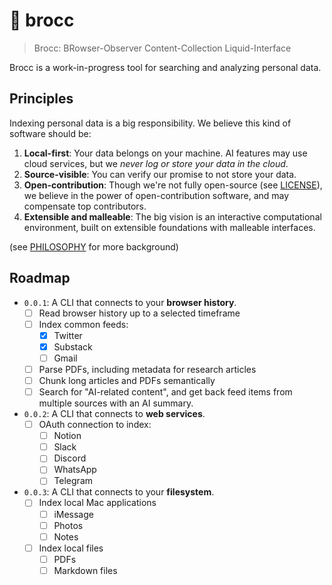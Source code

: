 # 🥦 brocc

> Brocc: BRowser-Observer Content-Collection Liquid-Interface

Brocc is a work-in-progress tool for searching and analyzing personal data.

## Principles

Indexing personal data is a big responsibility. We believe this kind of software should be:

1. **Local-first**: Your data belongs on your machine. AI features may use cloud services, but we *never log or store your data in the cloud*.
2. **Source-visible**: You can verify our promise to not store your data.
3. **Open-contribution**: Though we're not fully open-source (see [LICENSE](LICENSE.md)), we believe in the power of open-contribution software, and may compensate top contributors.
4. **Extensible and malleable**: The big vision is an interactive computational environment, built on extensible foundations with malleable interfaces.

(see [PHILOSOPHY](._NOTES/PHILOSOPHY.md) for more background)

## Roadmap

- `0.0.1`: A CLI that connects to your **browser history**.
  - [ ] Read browser history up to a selected timeframe
  - [ ] Index common feeds:
    - [x] Twitter
    - [x] Substack
    - [ ] Gmail
  - [ ] Parse PDFs, including metadata for research articles
  - [ ] Chunk long articles and PDFs semantically
  - [ ] Search for "AI-related content", and get back feed items from multiple sources with an AI summary.
- `0.0.2`: A CLI that connects to **web services**.
  - [ ] OAuth connection to index:
    - [ ] Notion
    - [ ] Slack
    - [ ] Discord
    - [ ] WhatsApp
    - [ ] Telegram
- `0.0.3`: A CLI that connects to your **filesystem**.
  - [ ] Index local Mac applications
    - [ ] iMessage
    - [ ] Photos
    - [ ] Notes
  - [ ] Index local files
    - [ ] PDFs
    - [ ] Markdown files
